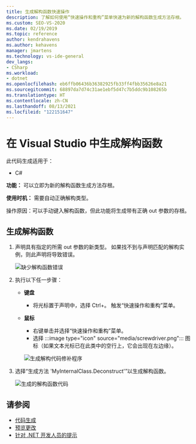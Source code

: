 ```yaml
---
title: 生成解构函数快速操作
description: 了解如何使用“快速操作和重构”菜单快速为新的解构函数生成方法存根。
ms.custom: SEO-VS-2020
ms.date: 02/19/2019
ms.topic: reference
author: kendrahavens
ms.author: kehavens
manager: jmartens
ms.technology: vs-ide-general
dev_langs:
- CSharp
ms.workload:
- dotnet
ms.openlocfilehash: eb6ffb06436b36382925fb33ff4fbb35626e8a21
ms.sourcegitcommit: 68897da7d74c31ae1ebf5d47c7b5ddc9b108265b
ms.translationtype: HT
ms.contentlocale: zh-CN
ms.lasthandoff: 08/13/2021
ms.locfileid: "122151647"
---
```

# <a name="generate-a-deconstructor-in-visual-studio"></a>在 Visual Studio 中生成解构函数

此代码生成适用于：

- C#

**功能：** 可以立即为新的解构函数生成方法存根。

**使用时机：** 需要自动正确解构类型。

操作原因：可以手动键入解构函数，但此功能将生成带有正确 out 参数的存根。

## <a name="generate-a-deconstructor"></a>生成解构函数

1. 声明具有指定的所需 out 参数的新类型。 如果找不到与声明匹配的解构实例，则此声明将导致错误。

   ![缺少解构函数错误](media/deconstruct.png)

2. 执行以下任一步骤：

   - **键盘**
      - 将光标置于声明中，选择 Ctrl+。 触发“快速操作和重构”菜单。
   - **鼠标**
      - 右键单击并选择“快速操作和重构”菜单。
      - 选择 :::image type="icon" source="media/screwdriver.png"::: 图标（如果文本光标已在此类中的空行上，它会出现在左边缘）。

      ![生成解构代码修补程序](media/deconstruct-codefix.png)

3. 选择“生成方法 'MyInternalClass.Deconstruct'”以生成解构函数。

   ![生成的解构函数代码](media/deconstruct-result.png)

## <a name="see-also"></a>请参阅

- [代码生成](../code-generation-in-visual-studio.md)
- [预览更改](../../ide/preview-changes.md)
- [针对 .NET 开发人员的提示](../csharp-developer-productivity.md)